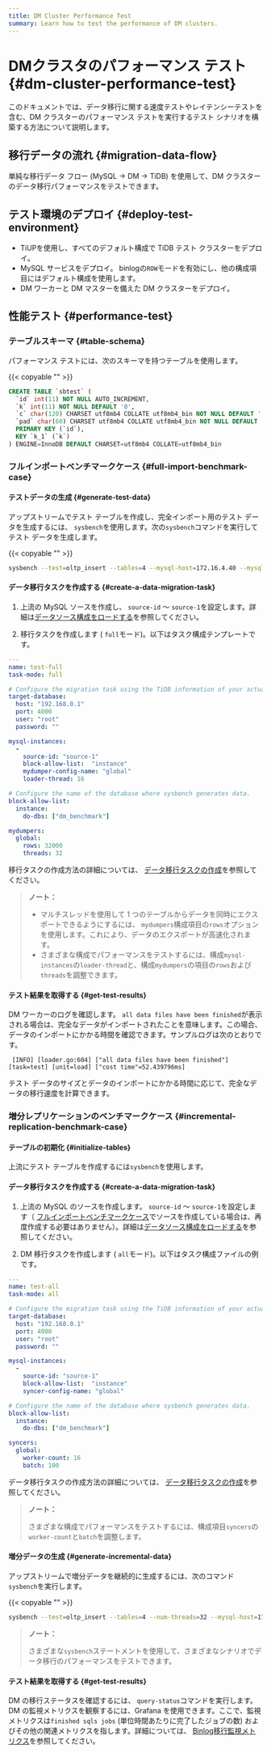 ```yaml
---
title: DM Cluster Performance Test
summary: Learn how to test the performance of DM clusters.
---
```


# DMクラスタのパフォーマンス テスト {#dm-cluster-performance-test}

このドキュメントでは、データ移行に関する速度テストやレイテンシーテストを含む、DM クラスターのパフォーマンス テストを実行するテスト シナリオを構築する方法について説明します。

## 移行データの流れ {#migration-data-flow}

単純な移行データ フロー (MySQL -&gt; DM -&gt; TiDB) を使用して、DM クラスターのデータ移行パフォーマンスをテストできます。

## テスト環境のデプロイ {#deploy-test-environment}

-   TiUPを使用し、すべてのデフォルト構成で TiDB テスト クラスターをデプロイ。
-   MySQL サービスをデプロイ。 binlogの`ROW`モードを有効にし、他の構成項目にはデフォルト構成を使用します。
-   DM ワーカーと DM マスターを備えた DM クラスターをデプロイ。

## 性能テスト {#performance-test}

### テーブルスキーマ {#table-schema}

パフォーマンス テストには、次のスキーマを持つテーブルを使用します。

{{< copyable "" >}}

```sql
CREATE TABLE `sbtest` (
  `id` int(11) NOT NULL AUTO_INCREMENT,
  `k` int(11) NOT NULL DEFAULT '0',
  `c` char(120) CHARSET utf8mb4 COLLATE utf8mb4_bin NOT NULL DEFAULT '',
  `pad` char(60) CHARSET utf8mb4 COLLATE utf8mb4_bin NOT NULL DEFAULT '',
  PRIMARY KEY (`id`),
  KEY `k_1` (`k`)
) ENGINE=InnoDB DEFAULT CHARSET=utf8mb4 COLLATE=utf8mb4_bin
```

### フルインポートベンチマークケース {#full-import-benchmark-case}

#### テストデータの生成 {#generate-test-data}

アップストリームでテスト テーブルを作成し、完全インポート用のテスト データを生成するには、 `sysbench`を使用します。次の`sysbench`コマンドを実行してテスト データを生成します。

{{< copyable "" >}}

```bash
sysbench --test=oltp_insert --tables=4 --mysql-host=172.16.4.40 --mysql-port=3306 --mysql-user=root --mysql-db=dm_benchmark --db-driver=mysql --table-size=50000000 prepare
```

#### データ移行タスクを作成する {#create-a-data-migration-task}

1.  上流の MySQL ソースを作成し、 `source-id` ～ `source-1`を設定します。詳細は[データソース構成をロードする](/dm/dm-manage-source.md#operate-data-source)を参照してください。

2.  移行タスクを作成します ( `full`モード)。以下はタスク構成テンプレートです。

```yaml
---
name: test-full
task-mode: full

# Configure the migration task using the TiDB information of your actual test environment.
target-database:
  host: "192.168.0.1"
  port: 4000
  user: "root"
  password: ""

mysql-instances:
  -
    source-id: "source-1"
    block-allow-list:  "instance"
    mydumper-config-name: "global"
    loader-thread: 16

# Configure the name of the database where sysbench generates data.
block-allow-list:
  instance:
    do-dbs: ["dm_benchmark"]

mydumpers:
  global:
    rows: 32000
    threads: 32
```

移行タスクの作成方法の詳細については、 [データ移行タスクの作成](/dm/dm-create-task.md)を参照してください。

> **ノート：**
>
> -   マルチスレッドを使用して 1 つのテーブルからデータを同時にエクスポートできるようにするには、 `mydumpers`構成項目の`rows`オプションを使用します。これにより、データのエクスポートが高速化されます。
> -   さまざまな構成でパフォーマンスをテストするには、構成`mysql-instances`の`loader-thread`と、構成`mydumpers`の項目の`rows`および`threads`を調整できます。

#### テスト結果を取得する {#get-test-results}

DM ワーカーのログを確認します。 `all data files have been finished`が表示される場合は、完全なデータがインポートされたことを意味します。この場合、データのインポートにかかる時間を確認できます。サンプルログは次のとおりです。

```
 [INFO] [loader.go:604] ["all data files have been finished"] [task=test] [unit=load] ["cost time"=52.439796ms]
```

テスト データのサイズとデータのインポートにかかる時間に応じて、完全なデータの移行速度を計算できます。

### 増分レプリケーションのベンチマークケース {#incremental-replication-benchmark-case}

#### テーブルの初期化 {#initialize-tables}

上流にテスト テーブルを作成するには`sysbench`を使用します。

#### データ移行タスクを作成する {#create-a-data-migration-task}

1.  上流の MySQL のソースを作成します。 `source-id` ～ `source-1`を設定します（ [フルインポートベンチマークケース](#full-import-benchmark-case)でソースを作成している場合は、再度作成する必要はありません）。詳細は[データソース構成をロードする](/dm/dm-manage-source.md#operate-data-source)を参照してください。

2.  DM 移行タスクを作成します ( `all`モード)。以下はタスク構成ファイルの例です。

```yaml
---
name: test-all
task-mode: all

# Configure the migration task using the TiDB information of your actual test environment.
target-database:
  host: "192.168.0.1"
  port: 4000
  user: "root"
  password: ""

mysql-instances:
  -
    source-id: "source-1"
    block-allow-list:  "instance"
    syncer-config-name: "global"

# Configure the name of the database where sysbench generates data.
block-allow-list:
  instance:
    do-dbs: ["dm_benchmark"]

syncers:
  global:
    worker-count: 16
    batch: 100
```

データ移行タスクの作成方法の詳細については、 [データ移行タスクの作成](/dm/dm-create-task.md)を参照してください。

> **ノート：**
>
> さまざまな構成でパフォーマンスをテストするには、構成項目`syncers`の`worker-count`と`batch`を調整します。

#### 増分データの生成 {#generate-incremental-data}

アップストリームで増分データを継続的に生成するには、次のコマンド`sysbench`を実行します。

{{< copyable "" >}}

```bash
sysbench --test=oltp_insert --tables=4 --num-threads=32 --mysql-host=172.17.4.40 --mysql-port=3306 --mysql-user=root --mysql-db=dm_benchmark --db-driver=mysql --report-interval=10 --time=1800 run
```

> **ノート：**
>
> さまざまな`sysbench`ステートメントを使用して、さまざまなシナリオでデータ移行のパフォーマンスをテストできます。

#### テスト結果を取得する {#get-test-results}

DM の移行ステータスを確認するには、 `query-status`コマンドを実行します。 DM の監視メトリクスを観察するには、Grafana を使用できます。ここで、監視メトリクスは`finished sqls jobs` (単位時間あたりに完了したジョブの数) およびその他の関連メトリクスを指します。詳細については、 [Binlog移行監視メトリクス](/dm/monitor-a-dm-cluster.md#binlog-replication)を参照してください。
